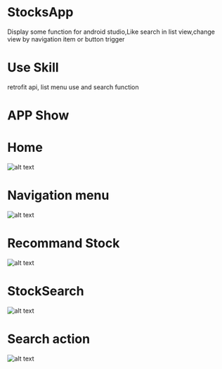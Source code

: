 # StocksApp
Display some function for android studio,Like search in list view,change view by navigation item or button trigger
# Use Skill
retrofit api, list menu use and search function


# APP Show
# Home
![alt text](https://github.com/jeson51612/StocksApp/blob/6318b47/Home.png?raw=true)

# Navigation menu
![alt text](https://github.com/jeson51612/StocksApp/blob/f63daa7/Navigationmenu.png?raw=true)

# Recommand Stock
![alt text](https://github.com/jeson51612/StocksApp/blob/f63daa7/RecommandStock.png?raw=true)

# StockSearch
![alt text](https://github.com/jeson51612/StocksApp/blob/6318b47/StockSearch.png?raw=true)

# Search action
![alt text](https://github.com/jeson51612/StocksApp/blob/32a59ff/Search_item_to_detailde_information.gif?raw=true)
